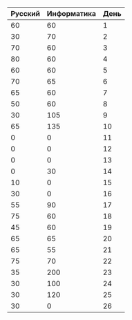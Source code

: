 Русский | Информатика | День 
--- | --- | ---
60 | 60 | 1
30 | 70 | 2
70 | 60 | 3
80 | 60 | 4
60 | 60 | 5
70 | 65 | 6
65 | 60 | 7
50 | 60 | 8
30 | 105 | 9
65 | 135 | 10
0 | 0 | 11
0 | 0 | 12
0 | 0 | 13
0 | 30 | 14
10 | 0 | 15 
30 | 0 | 16
55 | 90 | 17
75 | 60 | 18
45 | 60 | 19
65 | 65 | 20
65 | 55 | 21
75 | 70 | 22
35 | 200 | 23
30 | 100 | 24
30 | 120 | 25
30 | 0 | 26
